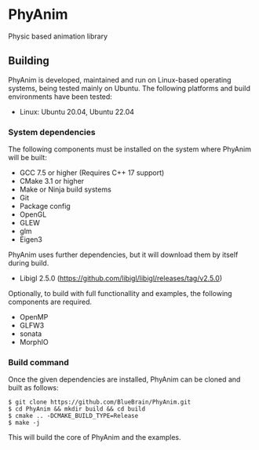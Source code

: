 PhyAnim
===============================================
Physic based animation library


## Building

PhyAnim is developed, maintained and run on Linux-based operating systems, being tested mainly on Ubuntu. The following platforms and build environments have been tested:

* Linux: Ubuntu 20.04, Ubuntu 22.04

### System dependencies

The following components must be installed on the system where PhyAnim will be built:

* GCC 7.5 or higher (Requires C++ 17 support)
* CMake 3.1 or higher
* Make or Ninja build systems
* Git
* Package config
* OpenGL
* GLEW
* glm
* Eigen3

PhyAnim uses further dependencies, but it will download them by itself during build.

* Libigl  2.5.0 (https://github.com/libigl/libigl/releases/tag/v2.5.0)

Optionally, to build with full functionallity and examples, the following components are required.

* OpenMP
* GLFW3
* sonata
* MorphIO


### Build command

Once the given dependencies are installed, PhyAnim can be cloned and built as follows:

    $ git clone https://github.com/BlueBrain/PhyAnim.git
    $ cd PhyAnim && mkdir build && cd build
    $ cmake .. -DCMAKE_BUILD_TYPE=Release 
    $ make -j

This will build the core of PhyAnim and the examples.